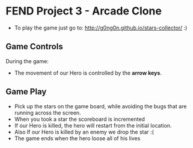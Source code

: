 FEND Project 3 - Arcade Clone
===============================

- To play the game just go to: http://g0ng0n.github.io/stars-collector/ :)

Game Controls
---

During the game:
- The movement of our Hero is controlled by the **arrow keys**.

Game Play
---
- Pick up the stars on the game board, while avoiding the bugs that are running across the screen.
- When you took a star the scoreboard is incremented
- If our Hero is killed, the hero will restart from the initial location.
- Also If our Hero is killed by an enemy we drop the star :(
- The game ends when the hero loose all of his lives